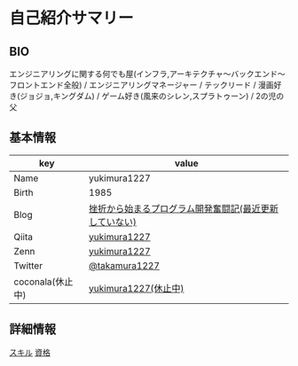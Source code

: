 # 自己紹介サマリー

## BIO

エンジニアリングに関する何でも屋(インフラ,アーキテクチャ〜バックエンド〜フロントエンド全般) / エンジニアリングマネージャー / テックリード / 漫画好き(ジョジョ,キングダム) / ゲーム好き(風来のシレン,スプラトゥーン) / 2の児の父

## 基本情報

| key              | value                                                                                       |
| ---------------- | ------------------------------------------------------------------------------------------- |
| Name             | yukimura1227                                                                                |
| Birth            | 1985                                                                                        |
| Blog             | [挫折から始まるプログラム開発奮闘記(最近更新していない)](http://yukimura1227.blog.fc2.com/) |
| Qiita            | [yukimura1227](https://qiita.com/yukimura1227)                                              |
| Zenn             | [yukimura1227](https://zenn.dev/1227yukimura)                                               |
| Twitter          | [@takamura1227](https://twitter.com/takamura1227)                                           |
| coconala(休止中) | [yukimura1227(休止中)](https://profile.coconala.com/users/19294)                            |

## 詳細情報

[スキル](./skills.md)
[資格](./certifications.md)